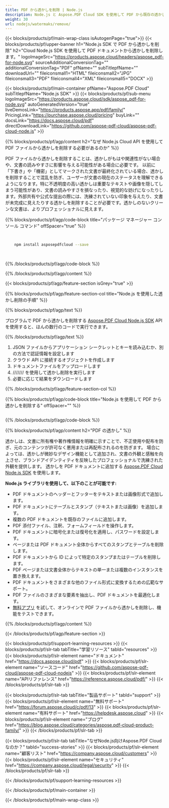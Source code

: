 ```yaml
---
title: PDF から透かしを削除 | Node.js
description: Node.js と Aspose.PDF Cloud SDK を使用して PDF から既存の透かしを削除します。
weight: 30
url: nodejs/watermaks/remove/
---
```


{{< blocks/products/pf/main-wrap-class isAutogenPage="true">}}
{{< blocks/products/pf/upper-banner h1="Node.js SDK で PDF から透かしを削除" h2="Cloud Node.js SDK を使用して PDF ドキュメントから透かしを削除します。" logoImageSrc="https://products.aspose.cloud/headers/aspose_pdf-for-node.svg" sourceAdditionalConversionTag="" additionalConversionTag="PDF" pfName="" subTitlepfName="" downloadUrl="" fileiconsmall1="HTML" fileiconsmall2="JPG" fileiconsmall3="PDF" fileiconsmall4="XML" fileiconsmall5="DOCX" >}}

{{< blocks/products/pf/main-container pfName="Aspose.PDF Cloud" subTitlepfName="Node.js SDK" >}}
{{< blocks/products/pf/sub-menu logoImageSrc="https://products.aspose.cloud/sdk/aspose_pdf-for-node.svg"
autoGeneratedVersion="true"
liveDemosLink="https://products.aspose.app/pdf/family/" PricingLink="https://purchase.aspose.cloud/pricing" buyLink="" docsLink="https://docs.aspose.cloud/pdf"  directDownloadLink="https://github.com/aspose-pdf-cloud/aspose-pdf-cloud-node.js" >}}

{{% blocks/products/pf/agp/content h2="なぜ Node.js Cloud API を使用して PDF ファイルから透かしを削除する必要があるのか" %}}

PDF ファイルから透かしを削除することは、透かしがもはや関連性がない場合や、文書の読みやすさに影響を与える可能性がある場合に必要です。
以前に「下書き」や「機密」としてマークされた文書が最終化されている場合、透かしを削除することで混乱を防ぎ、ユーザーが文書の現在のステータスを理解できるようになります。特に不透明度の高い透かしは重要なテキストや画像を隠してしまう可能性があり、文書の読みやすさを損なったり、視覚的な妨げになったりします。外部共有や公式な提出の際には、洗練されていない印象を与えたり、文書が未完成に見えたりする透かしを削除することが必要です。透かしのないクリーンな文書は、よりプロフェッショナルに見えます。

{{% blocks/products/pf/agp/code-block title="パッケージ マネージャー コンソール コマンド" offSpacer="true" %}}

```bash

     
    npm install asposepdfcloud --save
     
     

```

{{% /blocks/products/pf/agp/code-block %}}

{{% /blocks/products/pf/agp/content %}}

{{< blocks/products/pf/agp/feature-section isGrey="true" >}}

{{% blocks/products/pf/agp/feature-section-col title="Node.js を使用した透かし削除の手順" %}}

{{% blocks/products/pf/agp/text %}}

プログラムで PDF から透かしを削除する
[Aspose.PDF Cloud Node.js SDK](https://products.aspose.cloud/pdf/nodejs/)
API を使用すると、ほんの数行のコードで実行できます。

{{% /blocks/products/pf/agp/text %}}

1. JSON ファイルからアプリケーション シークレットとキーを読み込むか、別の方法で認証情報を設定します
1. クラウド API に接続するオブジェクトを作成します
1. ドキュメントファイルをアップロードします
1. /////// を使用して透かし削除を実行します
1. 必要に応じて結果をダウンロードします

{{% /blocks/products/pf/agp/feature-section-col %}}


{{% blocks/products/pf/agp/code-block title="Node.js を使用して PDF から透かしを削除する" offSpacer="" %}}

```js


```

{{% /blocks/products/pf/agp/code-block %}}

{{% blocks/products/pf/agp/content h2="PDF の透かし" %}}

透かしは、文書に所有権や著作権情報を明確に示すことで、不正使用や配布を防ぎ、元のコンテンツが許可なく悪用または再配布されるのを防ぎます。
場合によっては、透かしが微妙なデザイン機能として追加され、文書の外観と感触を向上させ、ブランドアイデンティティを反映したプロフェッショナルで洗練された外観を提供します。
透かしを PDF ドキュメントに追加する [Aspose.PDF Cloud Node.js SDK](https://products.aspose.cloud/pdf/nodejs/) を使用します。

**Node.js ライブラリを使用して、以下のことが可能です:**

+ PDF ドキュメントのヘッダーとフッターをテキストまたは画像形式で追加します。
+ PDF ドキュメントにテーブルとスタンプ（テキストまたは画像）を追加します。
+ 複数の PDF ドキュメントを既存のファイルに追加します。
+ PDF 添付ファイル、注釈、フォームフィールドを操作します。
+ PDF ドキュメントに暗号化または復号化を適用し、パスワードを設定します。
+ ページまたは PDF ドキュメント全体からすべてのスタンプとテーブルを削除します。
+ PDF ドキュメントから ID によって特定のスタンプまたはテーブルを削除します。
+ PDF ページまたは文書全体からテキストの単一または複数のインスタンスを置き換えます。
+ PDF ドキュメントをさまざまな他のファイル形式に変換するための広範なサポート。
+ PDF ファイルのさまざまな要素を抽出し、PDF ドキュメントを最適化します。
+ [無料アプリ](https://products.aspose.app/pdf/remove-watermark) を試して、オンラインで PDF ファイルから透かしを削除し、機能をテストできます。

{{% /blocks/products/pf/agp/content %}}

{{< /blocks/products/pf/agp/feature-section >}}

{{< blocks/products/pf/support-learning-resources >}}
{{< blocks/products/pf/slr-tab tabTitle="学習リソース" tabId="resources" >}}
{{< blocks/products/pf/slr-element name="ドキュメント" href="https://docs.aspose.cloud/pdf" >}}
{{< blocks/products/pf/slr-element name="ソースコード" href="https://github.com/aspose-pdf-cloud/aspose-pdf-cloud-nodejs" >}}
{{< blocks/products/pf/slr-element name="APIリファレンス" href="https://reference.aspose.cloud/pdf/" >}}
{{< /blocks/products/pf/slr-tab >}}

{{< blocks/products/pf/slr-tab tabTitle="製品サポート" tabId="support" >}}
{{< blocks/products/pf/slr-element name="無料サポート" href="https://forum.aspose.cloud/c/pdf/13" >}}
{{< blocks/products/pf/slr-element name="有料サポート" href="https://helpdesk.aspose.cloud" >}}
{{< blocks/products/pf/slr-element name="ブログ" href="https://blog.aspose.cloud/categories/aspose.pdf-cloud-product-family/" >}}
{{< /blocks/products/pf/slr-tab >}}

{{< blocks/products/pf/slr-tab tabTitle="なぜNode.js向けAspose.PDF Cloudなのか？" tabId="success-stories" >}}
{{< blocks/products/pf/slr-element name="顧客リスト" href="https://company.aspose.cloud/customers" >}}
{{< blocks/products/pf/slr-element name="セキュリティ" href="https://company.aspose.cloud/legal/security" >}}
{{< /blocks/products/pf/slr-tab >}}

{{< /blocks/products/pf/support-learning-resources >}}

<!-- aboutfile Ends -->

{{< /blocks/products/pf/main-container >}}

{{< /blocks/products/pf/main-wrap-class >}}



